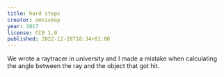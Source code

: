 ```yaml
---
title: hard steps
creator: omniskop
year: 2017
license: CC0 1.0
published: 2022-12-28T18:34+01:00
---
```


We wrote a raytracer in university and I made a mistake when calculating the angle between the ray and the object that got hit.

